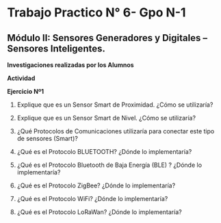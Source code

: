 # Trabajo Practico N° 6- Gpo N-1
## Módulo II: Sensores Generadores y Digitales – Sensores Inteligentes.

**Investigaciones realizadas por los Alumnos**     

**Actividad**     

**Ejercicio Nº1**

1) Explique que es un Sensor Smart de Proximidad. ¿Cómo se utilizaría? 

2) Explique que es un Sensor Smart de Nivel. ¿Cómo se utilizaría?

3) ¿Qué Protocolos de Comunicaciones utilizaría para conectar este tipo de sensores (Smart)?

4) ¿Qué es el Protocolo BLUETOOTH? ¿Dónde lo implementaría?

5) ¿Qué es el Protocolo Bluetooth de Baja Energía (BLE) ? ¿Dónde lo implementaría?

6) ¿Qué es el Protocolo ZigBee? ¿Dónde lo implementaría?

7) ¿Qué es el Protocolo WiFi? ¿Dónde lo implementaría?

8) ¿Qué es el Protocolo LoRaWan? ¿Dónde lo implementaría?  
  


